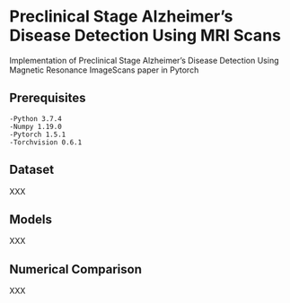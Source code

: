 # Preclinical Stage Alzheimer’s Disease Detection Using MRI Scans
Implementation of Preclinical Stage Alzheimer’s Disease Detection Using Magnetic Resonance ImageScans paper in Pytorch

## Prerequisites
    -Python 3.7.4
    -Numpy 1.19.0
    -Pytorch 1.5.1
    -Torchvision 0.6.1

## Dataset
XXX

## Models
XXX

## Numerical Comparison
XXX
